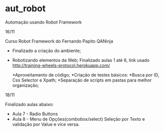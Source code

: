 # aut_robot
Automação usando Robot Framework


16/11

Curso Robot Framework do Fernando Papito QANinja

* Finalizado a criação do ambiente;
* Robotizando elementos da Web;
    Finalizado aulas 1 até 6, link usado http://training-wheels-protocol.herokuapp.com/

    *Aproveitamento de código;
    *Criação de testes básicos:
        *Busca por ID, Css Selector e Xpath;
    *Separação de scripts em pastas para melhor organização;

18/11

Finalizado aulas abaixo:
* Aula 7 - Radio Buttons
* Aula 8 - Menu de Opções(combobox/select)
    Seleção por Texto e validação por Value e vice versa.



